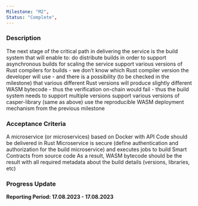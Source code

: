 ```yaml
---
Milestone: "M2",
Status: "Complete",
---
```

<!--lang:en--> 
### Description

The next stage of the critical path in delivering the service is the build system that will enable to:
do distribute builds in order to support asynchronous builds for scaling the service
support various versions of Rust compilers for builds - we don’t know which Rust compiler version the developer will use - and there is a possibility (to be checked in the milestone) that various different Rust versions will produce slightly different WASM bytecode - thus the verification on-chain would fail - thus the build system needs to support multiple versions
support various versions of casper-library (same as above)
use the reproducible WASM deployment mechanism from the previous milestone



### Acceptance Criteria

A microservice (or microservices) based on Docker with API 
Code should be delivered in Rust
Microservice is secure (define authentication and authorization for the build microservice) and executes jobs to build Smart Contracts from source code
As a result, WASM bytecode should be the result with all required metadata about the build details (versions, libraries, etc)


### Progress Update

**Reporting Period: 17.08.2023 - 17.08.2023**

